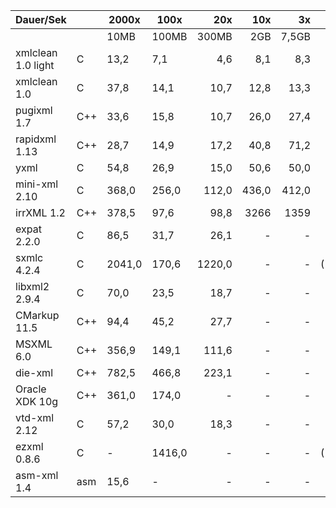 Dauer/Sek         |     |  2000x |   100x |   20x  | 10x  |  3x   | Faktor |Note
------------------|-----|--------|--------|-------:|-----:|------:|-------:|---:
                  |     |  10MB  |  100MB | 300MB  | 2GB  | 7,5GB |        |
xmlclean 1.0 light| C   |   13,2 |    7,1 |    4,6 |  8,1 |   8,3 |   1,0  | 1
xmlclean 1.0      | C   |   37,8 |   14,1 |   10,7 | 12,8 |  13,3 |   2,1  | 1
pugixml 1.7       | C++ |   33,6 |   15,8 |   10,7 | 26,0 |  27,4 |   2,7  | 2
rapidxml 1.13     | C++ |   28,7 |   14,9 |   17,2 | 40,8 |  71,2 |   4,3  | 3
yxml              | C   |   54,8 |   26,9 |   15,0 | 50,6 |  50,0 |   4,7  | 3
mini-xml 2.10     | C   |  368,0 |  256,0 |  112,0 |436,0 | 412,0 |  38,3  | 3
irrXML 1.2        | C++ |  378,5 |   97,6 |   98,8 |3266  | 1359  | 126,2  | 4
expat 2.2.0       | C   |   86,5 |   31,7 |   26,1 |  -   |  -    |  (5,6) | 4
sxmlc 4.2.4       | C   | 2041,0 |  170,6 | 1220,0 |  -   |  -    |(148,0) | 4 
libxml2 2.9.4     | C   |   70,0 |   23,5 |   18,7 |  -   |  -    |  (4,2) | 5
CMarkup 11.5      | C++ |   94,4 |   45,2 |   27,7 |  -   |  -    |  (6,5) | 5
MSXML 6.0         | C++ |  356,9 |  149,1 |  111,6 |  -   |  -    | (24,1) | 5
die-xml           | C++ |  782,5 |  466,8 |  223,1 |  -   |  -    | (57,8) | 5
Oracle XDK 10g    | C++ |  361,0 |  174,0 |     -  |  -   |  -    | (25,9) | 5
vtd-xml 2.12      | C   |   57,2 |   30,0 |   18,3 |  -   |  -    |  (4,2) | 6
ezxml 0.8.6       | C   |     -  | 1416,0 |     -  |  -   |  -    |(199,0) | 5
asm-xml 1.4       | asm |   15,6 |    -   |     -  |  -   |  -    |((1,2)) | 5 
  

